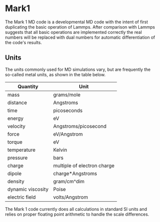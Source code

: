 Mark1
=====

The Mark 1 MD code is a developmental MD code with the intent of first duplicating the basic operation of Lammps.
After comparison with Lammps suggests that all basic operations are implemented correctly the real numbers will be replaced with dual numbers for automatic differentiation of the code's results.

Units
-----

The units commonly used for MD simulations vary, but are frequently the so-called metal units, as shown in the table below.

| Quantity          | Unit                        |
|-------------------|-----------------------------|
| mass              | grams/mole                  |
| distance          | Angstroms                   |
| time              | picoseconds                 |
| energy            | eV                          |
| velocity          | Angstroms/picosecond        |
| force             | eV/Angstrom                 |
| torque            | eV                          |
| temperature       | Kelvin                      |
| pressure          | bars                        |
| charge            | multiple of electron charge |
| dipole            | charge*Angstroms            |
| density           | gram/cm^dim                 |
| dynamic viscosity | Poise                       |
| electric field    | volts/Angstrom              |

The Mark 1 code currently does all calculations in standard SI units and relies on proper floating point arithmetic to handle the scale differences.
